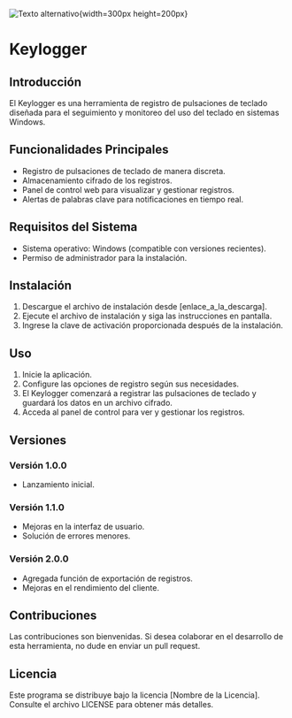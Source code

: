 ![Texto alternativo](https://www.google.com/url?sa=i&url=https%3A%2F%2Fm.vanguardia.com%2Ftecnologia%2Fque-son-los-keyloggers-asi-puede-evitar-que-roben-su-informacion-CE7134062&psig=AOvVaw086-gYgx90jKR-8pULmYuQ&ust=1694559558782000&source=images&cd=vfe&opi=89978449&ved=0CBAQjRxqFwoTCNjK8LbUo4EDFQAAAAAdAAAAABAJ){width=300px height=200px}
# Keylogger

## Introducción

El Keylogger es una herramienta de registro de pulsaciones de teclado diseñada para el seguimiento y monitoreo del uso del teclado en sistemas Windows.

## Funcionalidades Principales

- Registro de pulsaciones de teclado de manera discreta.
- Almacenamiento cifrado de los registros.
- Panel de control web para visualizar y gestionar registros.
- Alertas de palabras clave para notificaciones en tiempo real.

## Requisitos del Sistema

- Sistema operativo: Windows (compatible con versiones recientes).
- Permiso de administrador para la instalación.

## Instalación

1. Descargue el archivo de instalación desde [enlace_a_la_descarga].
2. Ejecute el archivo de instalación y siga las instrucciones en pantalla.
3. Ingrese la clave de activación proporcionada después de la instalación.

## Uso

1. Inicie la aplicación.
2. Configure las opciones de registro según sus necesidades.
3. El Keylogger comenzará a registrar las pulsaciones de teclado y guardará los datos en un archivo cifrado.
4. Acceda al panel de control para ver y gestionar los registros.

## Versiones

### Versión 1.0.0
- Lanzamiento inicial.

### Versión 1.1.0
- Mejoras en la interfaz de usuario.
- Solución de errores menores.

### Versión 2.0.0
- Agregada función de exportación de registros.
- Mejoras en el rendimiento del cliente.

## Contribuciones

Las contribuciones son bienvenidas. Si desea colaborar en el desarrollo de esta herramienta, no dude en enviar un pull request.

## Licencia

Este programa se distribuye bajo la licencia [Nombre de la Licencia]. Consulte el archivo LICENSE para obtener más detalles.
